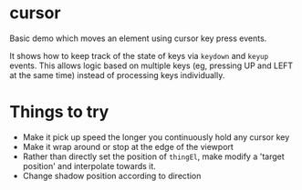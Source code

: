 # cursor

Basic demo which moves an element using cursor key press events.

It shows how to keep track of the state of keys via `keydown` and `keyup` events. This allows logic based on multiple keys (eg, pressing UP and LEFT at the same time) instead of processing keys individually. 

# Things to try

* Make it pick up speed the longer you continuously hold any cursor key
* Make it wrap around or stop at the edge of the viewport
* Rather than directly set the position of `thingEl`, make modify a 'target position' and interpolate towards it.
* Change shadow position according to direction